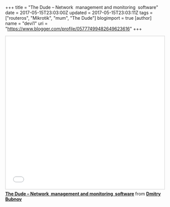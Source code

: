 +++
title = "The Dude – Network  management and monitoring  software"
date = 2017-05-15T23:03:00Z
updated = 2017-05-15T23:03:11Z
tags = ["routeros", "Mikrotik", "mum", "The Dude"]
blogimport = true 
[author]
	name = "devi1"
	uri = "https://www.blogger.com/profile/05777499482649623616"
+++

<iframe src="//www.slideshare.net/slideshow/embed_code/key/jH3wx9yVbp3XN0" width="595" height="485" frameborder="0" marginwidth="0" marginheight="0" scrolling="no" style="border:1px solid #CCC; border-width:1px; margin-bottom:5px; max-width: 100%;" allowfullscreen> </iframe> <div style="margin-bottom:5px"> <strong> <a href="//www.slideshare.net/bubnovd/thedudenetwork-managementandmonitoring-software" title="The Dude – Network  management and monitoring  software" target="_blank">The Dude – Network  management and monitoring  software</a> </strong> from <strong><a target="_blank" href="https://www.slideshare.net/bubnovd">Dmitry Bubnov</a></strong> </div>
